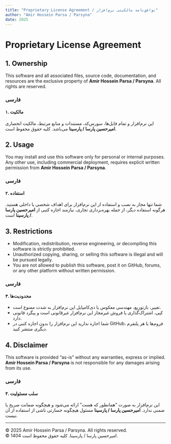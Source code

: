```yaml
---
title: "Proprietary License Agreement / توافق‌نامه مالکیتی نرم‌افزار"
author: "Amir Hossein Parsa / Parsyna"
date: 2025
---
```


# Proprietary License Agreement

## 1. Ownership
This software and all associated files, source code, documentation, and resources are the exclusive property of **Amir Hossein Parsa / Parsyna**. All rights are reserved.

### فارسی
#### ۱. مالکیت
این نرم‌افزار و تمام فایل‌ها، سورس‌کد، مستندات و منابع مرتبط، مالکیت انحصاری **امیرحسین پارسا / پارسینا** می‌باشد. کلیه حقوق محفوظ است.

## 2. Usage
You may install and use this software only for personal or internal purposes. Any other use, including commercial deployment, requires explicit written permission from **Amir Hossein Parsa / Parsyna**.

### فارسی
#### ۲. استفاده
شما تنها مجاز به نصب و استفاده از این نرم‌افزار برای اهداف شخصی یا داخلی هستید. هرگونه استفاده دیگر، از جمله بهره‌برداری تجاری، نیازمند اجازه کتبی از **امیرحسین پارسا / پارسینا** است.

## 3. Restrictions
- Modification, redistribution, reverse engineering, or decompiling this software is strictly prohibited.  
- Unauthorized copying, sharing, or selling this software is illegal and will be pursued legally.  
- You are not allowed to publish this software, post it on GitHub, forums, or any other platform without written permission.

### فارسی
#### ۳. محدودیت‌ها
- تغییر، بازتوزیع، مهندسی معکوس یا دی‌کامپایل این نرم‌افزار به شدت ممنوع است.  
- کپی، اشتراک‌گذاری یا فروش غیرمجاز این نرم‌افزار غیرقانونی است و پیگرد قانونی دارد.  
- شما اجازه ندارید این نرم‌افزار را بدون اجازه کتبی در GitHub، فروم‌ها یا هر پلتفرم دیگری منتشر کنید.

## 4. Disclaimer
This software is provided “as-is” without any warranties, express or implied. **Amir Hossein Parsa / Parsyna** is not responsible for any damages arising from its use.

### فارسی
#### ۴. سلب مسئولیت
این نرم‌افزار به صورت “همانطور که هست” ارائه می‌شود و هیچگونه ضمانت صریح یا ضمنی ندارد. **امیرحسین پارسا / پارسینا** مسئول هیچگونه خسارتی ناشی از استفاده از آن نیست.

---

© 2025 Amir Hossein Parsa / Parsyna. All rights reserved.  
© 1404 امیرحسین پارسا / پارسینا. کلیه حقوق محفوظ است.
